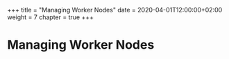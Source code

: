 +++
title = "Managing Worker Nodes"
date = 2020-04-01T12:00:00+02:00
weight = 7
chapter = true
+++

# Managing Worker Nodes

